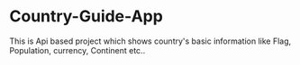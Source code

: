 # Country-Guide-App
This is Api based project which shows country's basic information like Flag, Population, currency, Continent etc..

